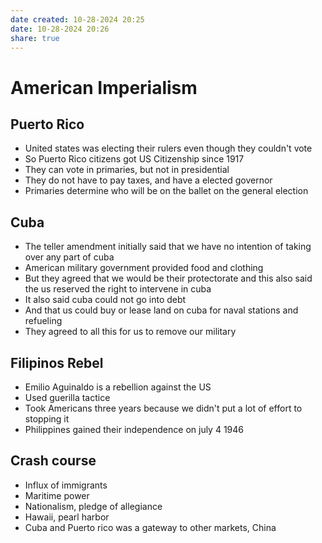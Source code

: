 ```yaml
---
date created: 10-28-2024 20:25
date: 10-28-2024 20:26
share: true
---
```

# American Imperialism  
  
## Puerto Rico  
  
- United states was electing their rulers even though they couldn't vote  
- So Puerto Rico citizens got US Citizenship since 1917  
- They can vote in primaries, but not in presidential  
- They do not have to pay taxes, and have a elected governor  
- Primaries determine who will be on the ballet on the general election  
  
## Cuba  
  
- The teller amendment initially said that we have no intention of taking over any part of cuba  
- American military government provided food and clothing  
- But they agreed that we would be their protectorate and this also said the us reserved the right to intervene in cuba  
- It also said cuba could not go into debt  
- And that us could buy or lease land on cuba for naval stations and refueling  
- They agreed to all this for us to remove our military  
  
## Filipinos Rebel  
  
- Emilio Aguinaldo is a rebellion against the US  
- Used guerilla tactice  
- Took Americans three years because we didn't put a lot of effort to stopping it  
- Philippines gained their independence on july 4 1946  
  
## Crash course  
  
- Influx of immigrants  
- Maritime power  
- Nationalism, pledge of allegiance  
- Hawaii, pearl harbor  
- Cuba and Puerto rico was a gateway to other markets, China